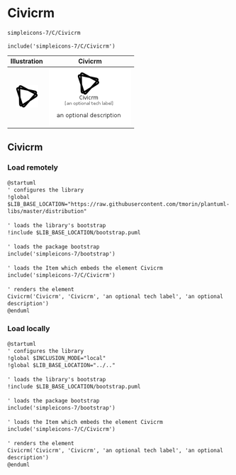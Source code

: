 # Civicrm


```text
simpleicons-7/C/Civicrm
```

```text
include('simpleicons-7/C/Civicrm')
```



| Illustration | Civicrm |
| :---: | :---: |
| ![illustration for Illustration](../../simpleicons-7/C/Civicrm.png) | ![illustration for Civicrm](../../simpleicons-7/C/Civicrm.Local.png) |




## Civicrm

### Load remotely
```plantuml
@startuml
' configures the library
!global $LIB_BASE_LOCATION="https://raw.githubusercontent.com/tmorin/plantuml-libs/master/distribution"

' loads the library's bootstrap
!include $LIB_BASE_LOCATION/bootstrap.puml

' loads the package bootstrap
include('simpleicons-7/bootstrap')

' loads the Item which embeds the element Civicrm
include('simpleicons-7/C/Civicrm')

' renders the element
Civicrm('Civicrm', 'Civicrm', 'an optional tech label', 'an optional description')
@enduml
```

### Load locally
```plantuml
@startuml
' configures the library
!global $INCLUSION_MODE="local"
!global $LIB_BASE_LOCATION="../.."

' loads the library's bootstrap
!include $LIB_BASE_LOCATION/bootstrap.puml

' loads the package bootstrap
include('simpleicons-7/bootstrap')

' loads the Item which embeds the element Civicrm
include('simpleicons-7/C/Civicrm')

' renders the element
Civicrm('Civicrm', 'Civicrm', 'an optional tech label', 'an optional description')
@enduml
```

